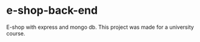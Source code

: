 # e-shop-back-end
E-shop with express and mongo db. This project was made for a university course. 
